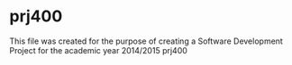 prj400
======
This file was created for the purpose of creating a Software Development Project for the academic year 2014/2015
prj400
